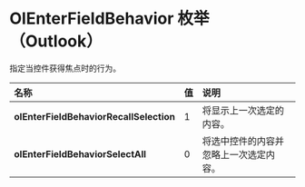 
# OlEnterFieldBehavior 枚举 （Outlook）

指定当控件获得焦点时的行为。



|**名称**|**值**|**说明**|
|:-----|:-----|:-----|
|**olEnterFieldBehaviorRecallSelection**|1|将显示上一次选定的内容。|
|**olEnterFieldBehaviorSelectAll**|0|将选中控件的内容并忽略上一次选定内容。|

